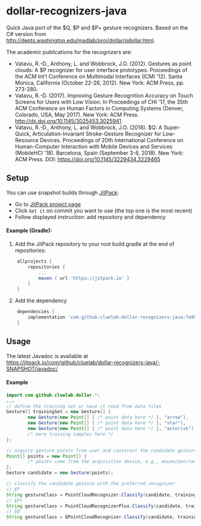 # dollar-recognizers-java
Quick Java port of the $Q, $P and $P+ gesture recognizers. Based on the C# version from http://depts.washington.edu/madlab/proj/dollar/qdollar.html.

The academic publications for the recognizers are:
- Vatavu, R.-D., Anthony, L. and Wobbrock, J.O. (2012). Gestures as point clouds: A $P recognizer for user interface prototypes. Proceedings of the ACM Int'l Conference on Multimodal Interfaces (ICMI '12). Santa Monica, California (October 22-26, 2012). New York: ACM Press, pp. 273-280.
- Vatavu, R.-D. (2017). Improving Gesture Recognition Accuracy on Touch Screens for Users with Low Vision. In Proceedings of CHI '17, the 35th ACM Conference on Human Factors in Computing Systems (Denver, Colorado, USA, May 2017). New York: ACM Press. http://dx.doi.org/10.1145/3025453.3025941
- Vatavu, R.-D., Anthony, L. and Wobbrock, J.O. (2018). $Q: A Super-Quick, Articulation-Invariant Stroke-Gesture Recognizer for Low-Resource Devices. Proceedings of 20th International Conference on Human-Computer Interaction with Mobile Devices and Services (MobileHCI '18). Barcelona, Spain (September 3-6, 2018). New York: ACM Press. DOI: https://doi.org/10.1145/3229434.3229465

## Setup
You can use snapshot builds through [JitPack](https://jitpack.io):
* Go to [JitPack project page](https://jitpack.io/#cluelab/dollar-recognizers-java)
* Click `Get it` on commit you want to use (the top one is the most recent)
* Follow displayed instruction: add repository and dependency

#### Example (Gradle):
1. Add the JitPack repository to your root build.gradle at the end of repositories:
```gradle
	allprojects {
		repositories {
			...
			maven { url 'https://jitpack.io' }
		}
	}
```
2. Add the dependency
```gradle
	dependencies {
		implementation 'com.github.cluelab:dollar-recognizers-java:7a99d8b58c'
	}
```

## Usage
The latest Javadoc is available at https://jitpack.io/com/github/cluelab/dollar-recognizers-java/-SNAPSHOT/javadoc/

#### Example
```java
import com.github.cluelab.dollar.*;
...
// define the training set or have it read from data files
Gesture[] trainingSet = new Gesture[] {
		new Gesture(new Point[] { /* point data here */ }, "arrow"),
		new Gesture(new Point[] { /* point data here */ }, "star"),
		new Gesture(new Point[] { /* point data here */ }, "asterisk"),
		/* more training samples here */
};

// acquire gesture points from user and construct the candidate gesture
Point[] points = new Point[] {
		/* points come from the acquisition device, e.g., mouse/pen/touch */
};
Gesture candidate = new Gesture(points);

// classify the candidate gesture with the preferred recognizer
// $P
String gestureClass = PointCloudRecognizer.Classify(candidate, trainingSet);
// $P+
String gestureClass = PointCloudRecognizerPlus.Classify(candidate, trainingSet);
// $Q
String gestureClass = QPointCloudRecognizer.Classify(candidate, trainingSet);
```

